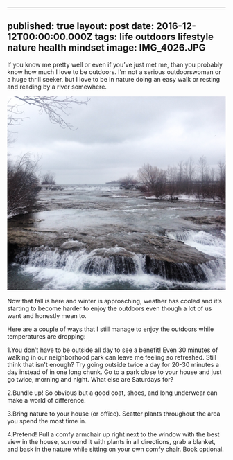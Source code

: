 
---
published: true
layout: post
date: 2016-12-12T00:00:00.000Z
tags: life outdoors lifestyle nature health mindset 
image: IMG_4026.JPG
---




If you know me pretty well or even if you’ve just met me, than you probably know how much I love to be outdoors. I’m not a serious outdoorswoman or a huge thrill seeker, but I love to be in nature doing an easy walk or resting and reading by a river somewhere.

![IMG_1888.JPG](/content/IMG_1888.JPG)



Now that fall is here and winter is approaching, weather has cooled and it’s starting to become harder to enjoy the outdoors even though a lot of us want and honestly mean to. 


Here are a couple of ways that I still manage to enjoy the outdoors while temperatures are dropping:


1.You don’t have to be outside all day to see a benefit! Even 30 minutes of walking in our neighborhood park can leave me feeling so refreshed. Still think that isn't enough? Try going outside twice a day for 20-30 minutes a day instead of in one long chunk. Go to a park close to your house and just go twice, morning and night. What else are Saturdays for?


2.Bundle up! So obvious but a good coat, shoes, and long underwear can make a world of difference.


3.Bring nature to your house (or office). Scatter plants throughout the area you spend the most time in. 


4.Pretend! Pull a comfy armchair up right next to the window with the best view in the house, surround it with plants in all directions, grab a blanket, and bask in the nature while sitting on your own comfy chair. Book optional. 


